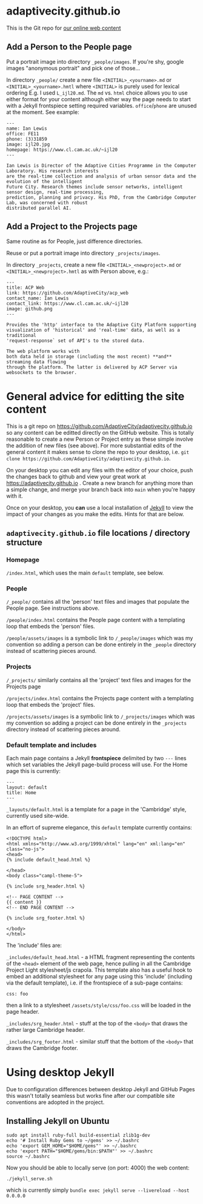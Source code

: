 # adaptivecity.github.io

This is the Git repo for [our online web content](https://adaptivecity.github.io)

## Add a Person to the People page

Put a portrait image into directory `_people/images`. If you're shy, google images "anonymous portrait" and pick one
of those...

In directory `_people/` create a new file `<INITIAL>_<yourname>.md` or `<INITIAL>_<yourname>.hmtl` where
`<INITIAL>` is purely used for lexical ordering E.g. I used `L_ijl20.md`.
The `md` vs. `html` choice allows you to use either format for your content although either way
the page needs to start with a Jekyll frontspiece setting required variables. `office`/`phone` are
unused at the moment. See example:

```
---
name: Ian Lewis
office: FE11
phone: (3)31859
image: ijl20.jpg
homepage: https://www.cl.cam.ac.uk/~ijl20
---

Ian Lewis is Director of the Adaptive Cities Programme in the Computer Laboratory. His research interests
are the real-time collection and analysis of urban sensor data and the evolution of the intelligent
Future City. Research themes include sensor networks, intelligent sensor design, real-time processing,
prediction, planning and privacy. His PhD, from the Cambridge Computer Lab, was concerned with robust
distributed parallel AI.
```

## Add a Project to the Projects page

Same routine as for People, just difference directories.

Reuse or put a portrait image into directory `_projects/images`.

In directory `_projects`, create a new file `<INITIAL>_<newproject>.md` or `<INITIAL>_<newproject>.hmtl`
as with Person above, e.g.:

```
---
title: ACP Web
link: https://github.com/AdaptiveCity/acp_web
contact_name: Ian Lewis
contact_link: https://www.cl.cam.ac.uk/~ijl20
image: github.png
---

Provides the 'http' interface to the Adaptive City Platform supporting
visualization of 'historical' and 'real-time' data, as well as a traditional
'request-response` set of API's to the stored data.

The web platform works with
both data held in storage (including the most recent) **and** streaming data flowing
through the platform. The latter is delivered by ACP Server via websockets to the browser.
```

# General advice for editting the site content

This is a git repo on https://github.com/AdaptiveCity/adaptivecity.github.io so any content can be
editted directly on the GitHub website. This is totally reasonable to create a new Person or Project
entry as these simple involve the addition of new files (see above). For more substantial edits of
the general content it makes sense to clone the repo to your desktop, i.e.
`git clone https://github.com/AdaptiveCity/adaptivecity.github.io`.

On your desktop you can edit any files with the editor of your choice, push the changes back to
github and view your great work at https://adaptivecity.github.io . Create a new branch for anything
more than a simple change, and merge your branch back into `main` when you're happy with it.

Once on your desktop, you **can** use a local installation of [Jekyll](https://jekyllrb.com/)
to view the impact of your changes as you make the edits. Hints for that are below.

## `adaptivecity.github.io` file locations / directory structure

### Homepage

`/index.html`, which uses the main `default` template, see below.

### People

`/_people/` contains all the 'person' text files and images that populate the People page. See instructions above.

`/people/index.html` contains the People page content with a templating loop that embeds the 'person' files.

`/people/assets/images` is a symbolic link to `/_people/images` which was my convention so adding
a person can be done entirely in the `_people` directory instead of scattering pieces around.

### Projects

`/_projects/` similarly contains all the 'project' text files and images for the Projects page

`/projects/index.html` contains the Projects page content with a templating loop that embeds the 'project' files.

`/projects/assets/images` is a symbolic link to `/_projects/images` which was my convention so adding
a project can be done entirely in the `_projects` directory instead of scattering pieces around.

### Default template and includes

Each main page contains a Jekyll **frontspiece** delimited by two `---` lines which set variables the Jekyll page-build
process will use. For the Home page this is currently:
```
---
layout: default
title: Home
---
```

`_layouts/default.html` is a template for a page in the 'Cambridge' style, currently used site-wide.

In an effort of supreme elegance, this `default` template currently contains:
```
<!DOCTYPE html>
<html xmlns="http://www.w3.org/1999/xhtml" lang="en" xml:lang="en" class="no-js">
<head>
{% include default_head.html %}

</head>
<body class="campl-theme-5">

{% include srg_header.html %}

<!-- PAGE CONTENT -->
{{ content }}
<!-- END PAGE CONTENT -->

{% include srg_footer.html %}

</body>
</html>
```

The 'include' files are:

`_includes/default_head.html` - a HTML fragment representing the contents of the `<head>` element of the web page, hence
pulling in all the Cambridge Project Light stylesheet/js crapola. This template also has a useful hook to embed an
additional stylesheet for any page using this 'include' (including via the default template), i.e. if the frontspiece
of a sub-page contains:
```
css: foo
```
then a link to a stylesheet `/assets/style/css/foo.css` will be loaded in the page header.

`_includes/srg_header.html` - stuff at the top of the `<body>` that draws the rather large Cambridge header.

`_includes/srg_footer.html` - similar stuff that the bottom of the `<body>` that draws the Cambridge footer.

# Using desktop Jekyll

Due to configuration differences between desktop Jekyll and GitHub Pages this wasn't totally
seamless but works fine after our compatible site conventions are adopted in the project.

## Installing Jekyll on Ubuntu

```
sudo apt install ruby-full build-essential zlib1g-dev
echo '# Install Ruby Gems to ~/gems' >> ~/.bashrc
echo 'export GEM_HOME="$HOME/gems"' >> ~/.bashrc
echo 'export PATH="$HOME/gems/bin:$PATH"' >> ~/.bashrc
source ~/.bashrc
```

Now you should be able to locally serve (on port: 4000) the web content:

```
./jekyll_serve.sh
```
which is currently simply `bundle exec jekyll serve --livereload --host 0.0.0.0`
